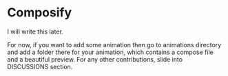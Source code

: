 # Composify

I will write this later. 

For now, if you want to add some animation then go to animations directory and add a folder there for your animation, which contains a compose file and a beautiful preview.
For any other contributions, slide into DISCUSSIONS section.
